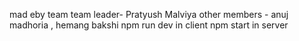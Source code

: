 mad eby team <VibeCoders>
team leader- Pratyush Malviya
other members - anuj madhoria , hemang bakshi
npm run dev in client
npm start in server 
